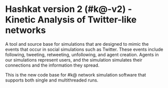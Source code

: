 Hashkat version 2 (#k@-v2) - Kinetic Analysis of Twitter-like networks
===

A tool and source base for simulations that are designed to mimic the events that occur in social simulations such as Twitter. These events include following, tweeting, retweeting, unfollowing, and agent creation. Agents in our simulations represent users, and the simulation simulates their connections and the information they spread.

This is the new code base for #k@ network simulation software that supports both single and multithreaded runs.
